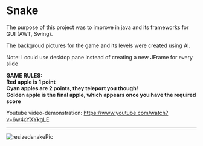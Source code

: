 # Snake  

The purpose of this project was to improve in java and its frameworks for GUI (AWT, Swing).  

The backgroud pictures for the game and its levels were created using AI.
  
Note: I could use desktop pane instead of creating a new JFrame for every slide
  
  
**GAME RULES:**  
**Red apple is 1 point  
Cyan apples are 2 points, they teleport you though!  
Golden apple is the final apple, which appears once you have the required score**  

Youtube video-demonstration: https://www.youtube.com/watch?v=6w4cYXYkgLE

---

![resizedsnakePic](https://github.com/user-attachments/assets/e0e7fde2-dc7d-4ceb-9ba4-833d91330e45)
